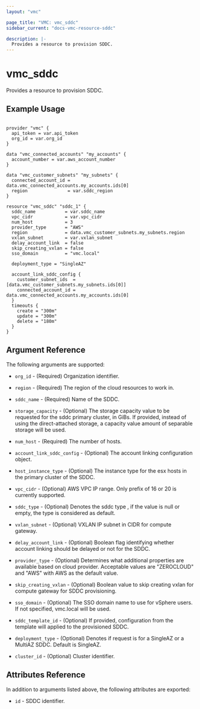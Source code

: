 ```yaml
---
layout: "vmc"

page_title: "VMC: vmc_sddc"
sidebar_current: "docs-vmc-resource-sddc"

description: |-
  Provides a resource to provision SDDC.
---
```


# vmc_sddc

Provides a resource to provision SDDC.

## Example Usage

```hcl

provider "vmc" {
  api_token = var.api_token
  org_id = var.org_id
}

data "vmc_connected_accounts" "my_accounts" {
  account_number = var.aws_account_number
}

data "vmc_customer_subnets" "my_subnets" {
  connected_account_id = data.vmc_connected_accounts.my_accounts.ids[0]
  region               = var.sddc_region
}

resource "vmc_sddc" "sddc_1" {
  sddc_name           = var.sddc_name
  vpc_cidr            = var.vpc_cidr
  num_host            = 3
  provider_type       = "AWS"
  region              = data.vmc_customer_subnets.my_subnets.region
  vxlan_subnet        = var.vxlan_subnet
  delay_account_link  = false
  skip_creating_vxlan = false
  sso_domain          = "vmc.local"

  deployment_type = "SingleAZ"

  account_link_sddc_config {
    customer_subnet_ids  = [data.vmc_customer_subnets.my_subnets.ids[0]]
    connected_account_id = data.vmc_connected_accounts.my_accounts.ids[0]
  }
  timeouts {
    create = "300m"
    update = "300m"
    delete = "180m"
  }
}

```

## Argument Reference

The following arguments are supported:

* `org_id` - (Required) Organization identifier.

* `region` - (Required)  The region of the cloud resources to work in.

* `sddc_name` - (Required) Name of the SDDC.

* `storage_capacity` - (Optional) The storage capacity value to be requested for the sddc primary cluster, 
   in GiBs. If provided, instead of using the direct-attached storage, a capacity value amount of 
   separable storage will be used.

* `num_host` - (Required) The number of hosts.

* `account_link_sddc_config` - (Optional) The account linking configuration object.

* `host_instance_type` -  (Optional) The instance type for the esx hosts in the primary cluster of the SDDC.

* `vpc_cidr` - (Optional) AWS VPC IP range. Only prefix of 16 or 20 is currently supported.

* `sddc_type` - (Optional) Denotes the sddc type , if the value is null or empty, the type is considered 
   as default.

* `vxlan_subnet` - (Optional) VXLAN IP subnet in CIDR for compute gateway.

* `delay_account_link` - (Optional)  Boolean flag identifying whether account linking should be delayed 
   or not for the SDDC.

* `provider_type` - (Optional)  Determines what additional properties are available based on cloud 
   provider. Acceptable values are "ZEROCLOUD" and "AWS" with AWS as the default value.

* `skip_creating_vxlan` - (Optional) Boolean value to skip creating vxlan for compute gateway for SDDC provisioning.

* `sso_domain` - (Optional) The SSO domain name to use for vSphere users. If not specified, vmc.local will be used.

* `sddc_template_id` - (Optional) If provided, configuration from the template will applied to the provisioned SDDC.

* `deployment_type` - (Optional) Denotes if request is for a SingleAZ or a MultiAZ SDDC. Default is SingleAZ.

* `cluster_id` - (Optional) Cluster identifier.

## Attributes Reference

In addition to arguments listed above, the following attributes are exported:

* `id` - SDDC identifier.
